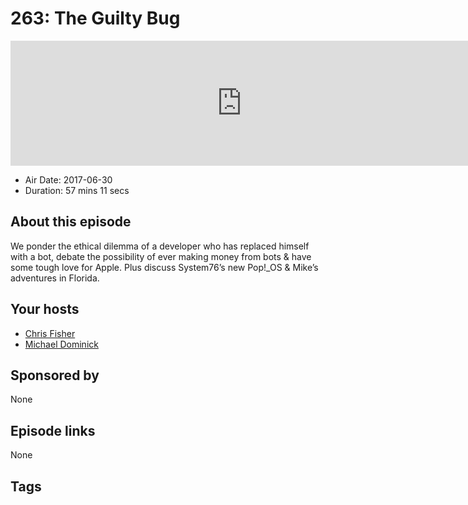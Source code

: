 # 263: The Guilty Bug

<iframe src="https://player.fireside.fm/v2/MLf2ZzhC+1UVRbUFR?theme=dark" width="740" height="200" frameborder="0" scrolling="no"></iframe>

* Air Date: 2017-06-30
* Duration: 57 mins 11 secs

## About this episode

We ponder the ethical dilemma of a developer who has replaced himself with a bot, debate the possibility of ever making money from bots & have some tough love for Apple.
Plus discuss System76’s new Pop!_OS & Mike’s adventures in Florida. 

## Your hosts
* [Chris Fisher](https://coder.show/hosts/chrislas)
* [Michael Dominick](https://coder.show/hosts/michael)

## Sponsored by

None



## Episode links

None



## Tags

